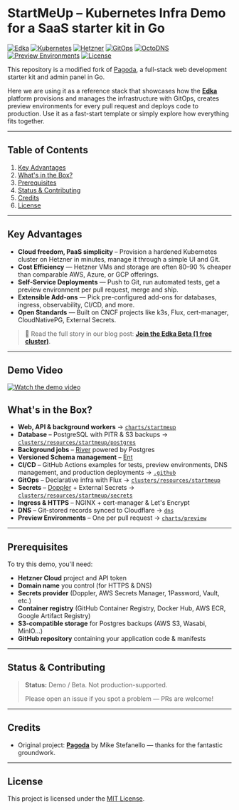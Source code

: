 # StartMeUp – Kubernetes Infra Demo for a SaaS starter kit in Go
[![Edka](https://img.shields.io/badge/Try%20It%20On%20A%20Free%20Cluster-4c1?style=for-the-badge)](https://console.edka.io/signup)
[![Kubernetes](https://img.shields.io/badge/K3S%20Kubernetes-1.32-blue?logo=kubernetes&style=for-the-badge)](https://k3s.io)
[![Hetzner](https://img.shields.io/badge/Hetzner%20Cloud-red?logo=hetzner&style=for-the-badge)](https://www.hetzner.com/cloud)
[![GitOps](https://img.shields.io/badge/GitOps-Flux-blue?logo=flux&style=for-the-badge)](https://fluxcd.io)
[![OctoDNS](https://img.shields.io/badge/GitDNS-purple?logo=octodns&style=for-the-badge)](dns)
[![Preview Environments](https://img.shields.io/badge/Preview%20Envs-blue?style=for-the-badge)](charts/preview/)
[![License](https://img.shields.io/badge/License-MIT-blue.svg?style=for-the-badge)](LICENSE)

This repository is a modified fork of [Pagoda](https://github.com/mikestefanello/pagoda), a full-stack web development starter kit and admin panel in Go. 

Here we are using it as a reference stack that showcases how the **[Edka](https://edka.io)** platform provisions and manages the infrastructure with GitOps, creates preview environments for every pull request and deploys code to production. Use it as a fast-start template or simply explore how everything fits together.

---

## Table of Contents
1. [Key Advantages](#key-advantages)
2. [What's in the Box?](#whats-in-the-box)
3. [Prerequisites](#prerequisites)
4. [Status & Contributing](#status--contributing)
5. [Credits](#credits)
6. [License](#license)

---

## Key Advantages
- **Cloud freedom, PaaS simplicity** – Provision a hardened Kubernetes cluster on Hetzner in minutes, manage it through a simple UI and Git.
- **Cost Efficiency** — Hetzner VMs and storage are often 80–90 % cheaper than comparable AWS, Azure, or GCP offerings.
- **Self-Service Deployments** — Push to Git, run automated tests, get a preview environment per pull request, merge and ship.
- **Extensible Add-ons** — Pick pre-configured add-ons for databases, ingress, observability, CI/CD, and more.
- **Open Standards** — Built on CNCF projects like k3s, Flux, cert-manager, CloudNativePG, External Secrets.

> 📖 Read the full story in our blog post: **[Join the Edka Beta (1 free cluster)](https://edka.io/blog/join-our-beta/)**.

---

## Demo Video

[![Watch the demo video](https://img.youtube.com/vi/-ybRo6qhnJ0/maxresdefault.jpg)](https://www.youtube.com/watch?v=-ybRo6qhnJ0)


## What's in the Box?
- **Web, API & background workers** → [`charts/startmeup`](charts/startmeup)
- **Database** – PostgreSQL with PITR & S3 backups → [`clusters/resources/startmeup/postgres`](clusters/resources/startmeup/postgres)
- **Background jobs** – [River](https://github.com/riverqueue/river) powered by Postgres
- **Versioned Schema management** – [Ent](https://entgo.io/)
- **CI/CD** – GitHub Actions examples for tests, preview environments, DNS management, and production deployments → [`.github`](.github/workflows/)
- **GitOps** – Declarative infra with Flux → [`clusters/resources/startmeup`](clusters/resources/startmeup)
- **Secrets** – [Doppler](https://www.doppler.com/) + External Secrets → [`clusters/resources/startmeup/secrets`](clusters/resources/startmeup/secrets)
- **Ingress & HTTPS** – NGINX + cert-manager & Let's Encrypt
- **DNS** – Git-stored records synced to Cloudflare → [`dns`](dns)
- **Preview Environments** – One per pull request → [`charts/preview`](charts/preview)
---

## Prerequisites
To try this demo, you'll need:

- **Hetzner Cloud** project and API token
- **Domain name** you control (for HTTPS & DNS)
- **Secrets provider** (Doppler, AWS Secrets Manager, 1Password, Vault, etc.)
- **Container registry** (GitHub Container Registry, Docker Hub, AWS ECR, Google Artifact Registry)
- **S3-compatible storage** for Postgres backups (AWS S3, Wasabi, MinIO...)
- **GitHub repository** containing your application code & manifests

---

## Status & Contributing
> **Status:** Demo / Beta. Not production-supported.
>
> Please open an issue if you spot a problem — PRs are welcome!

---

## Credits
- Original project: **[Pagoda](https://github.com/mikestefanello/pagoda)** by Mike Stefanello — thanks for the fantastic groundwork.

---

## License
This project is licensed under the [MIT License](LICENSE).
